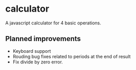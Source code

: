 # calculator
A javascript calculator for 4 basic operations.

## Planned improvements
- Keyboard support
- Rouding bug fixes related to periods at the end of result
- Fix divide by zero error.
